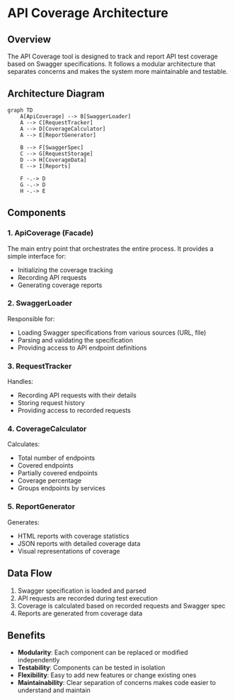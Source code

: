 # API Coverage Architecture

## Overview

The API Coverage tool is designed to track and report API test coverage based on Swagger specifications. It follows a modular architecture that separates concerns and makes the system more maintainable and testable.

## Architecture Diagram

```mermaid
graph TD
    A[ApiCoverage] --> B[SwaggerLoader]
    A --> C[RequestTracker]
    A --> D[CoverageCalculator]
    A --> E[ReportGenerator]
    
    B --> F[SwaggerSpec]
    C --> G[RequestStorage]
    D --> H[CoverageData]
    E --> I[Reports]

    F -.-> D
    G -.-> D
    H -.-> E
```

## Components

### 1. ApiCoverage (Facade)
The main entry point that orchestrates the entire process. It provides a simple interface for:
- Initializing the coverage tracking
- Recording API requests
- Generating coverage reports

### 2. SwaggerLoader
Responsible for:
- Loading Swagger specifications from various sources (URL, file)
- Parsing and validating the specification
- Providing access to API endpoint definitions

### 3. RequestTracker
Handles:
- Recording API requests with their details
- Storing request history
- Providing access to recorded requests

### 4. CoverageCalculator
Calculates:
- Total number of endpoints
- Covered endpoints
- Partially covered endpoints
- Coverage percentage
- Groups endpoints by services

### 5. ReportGenerator
Generates:
- HTML reports with coverage statistics
- JSON reports with detailed coverage data
- Visual representations of coverage

## Data Flow

1. Swagger specification is loaded and parsed
2. API requests are recorded during test execution
3. Coverage is calculated based on recorded requests and Swagger spec
4. Reports are generated from coverage data

## Benefits

- **Modularity**: Each component can be replaced or modified independently
- **Testability**: Components can be tested in isolation
- **Flexibility**: Easy to add new features or change existing ones
- **Maintainability**: Clear separation of concerns makes code easier to understand and maintain 